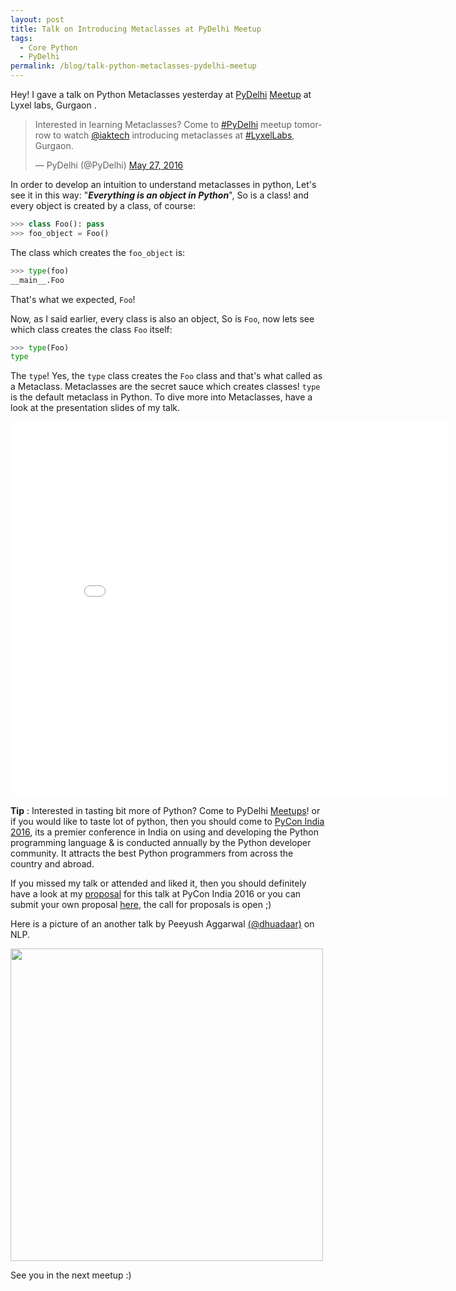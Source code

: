 ```yaml
---
layout: post
title: Talk on Introducing Metaclasses at PyDelhi Meetup
tags:
  - Core Python
  - PyDelhi
permalink: /blog/talk-python-metaclasses-pydelhi-meetup
---
```



Hey! I gave a talk on Python Metaclasses yesterday at [PyDelhi](http://pydelhi.org) [Meetup](http://www.meetup.com/pydelhi/events/226342855/) at Lyxel labs, Gurgaon .

<blockquote class="twitter-tweet" data-lang="en"><p lang="en" dir="ltr">Interested in learning Metaclasses? Come to <a href="https://twitter.com/hashtag/PyDelhi?src=hash">#PyDelhi</a> meetup tomorrow to watch <a href="https://twitter.com/iaktech">@iaktech</a> introducing metaclasses at <a href="https://twitter.com/hashtag/LyxelLabs?src=hash">#LyxelLabs</a>, Gurgaon.</p>&mdash; PyDelhi (@PyDelhi) <a href="https://twitter.com/PyDelhi/status/736067744039198721">May 27, 2016</a></blockquote>
<script async src="//platform.twitter.com/widgets.js" charset="utf-8"></script>

In order to develop an intuition to understand metaclasses in python, Let's see it in this way: "***Everything is an object in Python***", So is a class! and every object is created by a class, of course:

```python
>>> class Foo(): pass
>>> foo_object = Foo()
```

The class which creates the `foo_object` is:

```python
>>> type(foo)
__main__.Foo
```
That's what we expected, `Foo`!

Now, as I said earlier, every class is also an object, So is `Foo`, now lets see which class creates the class `Foo` itself:

```python
>>> type(Foo)
type
```

The `type`! Yes, the `type` class creates the `Foo` class and that's what called as a Metaclass. Metaclasses are the secret sauce which creates classes! `type` is the default metaclass in Python. To dive more into Metaclasses, have a look at the presentation slides of
my talk.

<iframe src="//slides.com/aktech/introducing-metaclasses-in-python/embed" width="700" height="600" scrolling="no" frameborder="0" webkitallowfullscreen mozallowfullscreen allowfullscreen></iframe>

</br>

**Tip** : Interested in tasting bit more of Python? Come to PyDelhi [Meetups](http://www.meetup.com/pydelhi/)!
or if you would like to taste lot of python, then you should come to [PyCon India 2016](https://in.pycon.org/2016/), its a premier conference in India on using and developing the Python programming language & is conducted annually by the Python developer community. It attracts the best Python programmers from across the country and abroad.

If you missed my talk or attended and liked it, then you should definitely have a look at my [proposal](https://in.pycon.org/cfp/2016/proposals/introducing-metaclasses~dw0Je/) for this talk at PyCon India 2016 or you can submit your own proposal [here](https://in.pycon.org/cfp/2016/proposals/), the call for proposals is open ;)

Here is a picture of an another talk by Peeyush Aggarwal [(@dhuadaar)](https://twitter.com/dhuadaar) on NLP.

<img align="center" src="/assets/dhuadaar.jpg" width="500">

 See you in the next meetup :)
